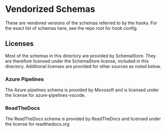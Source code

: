 # Vendorized Schemas

These are vendored versions of the schemas referred to by the hooks.
For the exact list of schemas here, see the repo root for hook config.

## Licenses

Most of the schemas in this directory are provided by SchemaStore. They are
therefore licensed under the SchemaStore license, included in this directory.
Additional licenses are provided for other sources as noted below.

### Azure Pipelines

The Azure pipelines schema is provided by Microsoft and is licensed under the
license for azure-pipelines-vscode.

### ReadTheDocs

The ReadTheDocs schema is provided by ReadTheDocs and licensed under the
license for readthedocs.org
